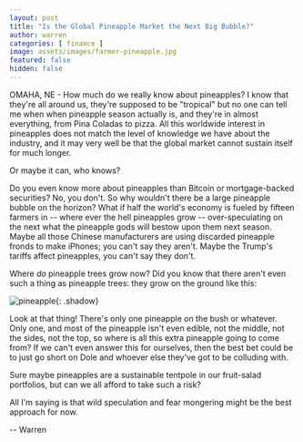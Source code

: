 ```yaml
---
layout: post
title: "Is the Global Pineapple Market the Next Big Bubble?"
author: warren
categories: [ finance ]
image: assets/images/farmer-pineapple.jpg
featured: false
hidden: false
---
```


OMAHA, NE - How much do we really know about pineapples? I know that they're all around us, they're supposed to be "tropical" but no one can tell me when when pineapple season actually is, and they're in almost everything, from Pina Coladas to pizza. All this worldwide interest in pineapples does not match the level of knowledge we have about the industry, and it may very well be that the global market cannot sustain itself for much longer.

Or maybe it can, who knows?

Do you even know more about pineapples than Bitcoin or mortgage-backed securities? No, you don't. So why wouldn't there be a large pineapple bubble on the horizon? What if half the world's economy is fueled by fifteen farmers in -- where ever the hell pineapples grow -- over-speculating on the next what the pineapple gods will bestow upon them next season. Maybe all those Chinese manufacturers are using discarded pineapple fronds to make iPhones; you can't say they aren't. Maybe the Trump's tariffs affect pineapples, you can't say they don't.

Where _do_ pineapple trees grow now? Did you know that there aren't even such a thing as pineapple trees: they grow on the ground like this:

![pineapple]({{site.baseurl}}/assets/images/pineapple-plant.jpg){: .shadow}

Look at that thing! There's only one pineapple on the bush or whatever. Only one, and most of the pineapple isn't even edible, not the middle, not the sides, not the top, so where is all this extra pineapple going to come from? If we can't even answer this for ourselves, then the best bet could be to just go short on Dole and whoever else they've got to be colluding with.

Sure maybe pineapples are a sustainable tentpole in our fruit-salad portfolios, but can we all afford to take such a risk?

All I'm saying is that wild speculation and fear mongering might be the best approach for now.

-- Warren
